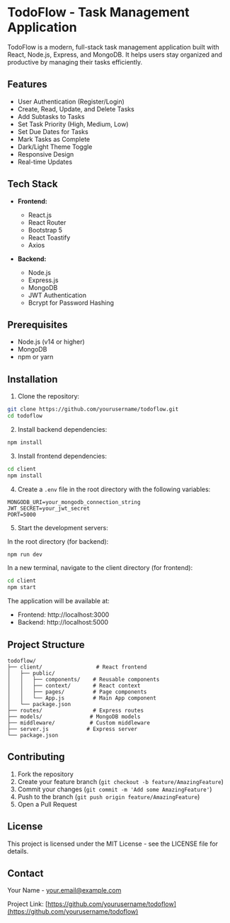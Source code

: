 # TodoFlow - Task Management Application

TodoFlow is a modern, full-stack task management application built with React, Node.js, Express, and MongoDB. It helps users stay organized and productive by managing their tasks efficiently.

## Features

- User Authentication (Register/Login)
- Create, Read, Update, and Delete Tasks
- Add Subtasks to Tasks
- Set Task Priority (High, Medium, Low)
- Set Due Dates for Tasks
- Mark Tasks as Complete
- Dark/Light Theme Toggle
- Responsive Design
- Real-time Updates

## Tech Stack

- **Frontend:**
  - React.js
  - React Router
  - Bootstrap 5
  - React Toastify
  - Axios

- **Backend:**
  - Node.js
  - Express.js
  - MongoDB
  - JWT Authentication
  - Bcrypt for Password Hashing

## Prerequisites

- Node.js (v14 or higher)
- MongoDB
- npm or yarn

## Installation

1. Clone the repository:
```bash
git clone https://github.com/yourusername/todoflow.git
cd todoflow
```

2. Install backend dependencies:
```bash
npm install
```

3. Install frontend dependencies:
```bash
cd client
npm install
```

4. Create a `.env` file in the root directory with the following variables:
```
MONGODB_URI=your_mongodb_connection_string
JWT_SECRET=your_jwt_secret
PORT=5000
```

5. Start the development servers:

In the root directory (for backend):
```bash
npm run dev
```

In a new terminal, navigate to the client directory (for frontend):
```bash
cd client
npm start
```

The application will be available at:
- Frontend: http://localhost:3000
- Backend: http://localhost:5000

## Project Structure

```
todoflow/
├── client/                 # React frontend
│   ├── public/
│   │   ├── components/    # Reusable components
│   │   ├── context/       # React context
│   │   ├── pages/         # Page components
│   │   └── App.js         # Main App component
│   └── package.json
├── routes/                # Express routes
├── models/               # MongoDB models
├── middleware/           # Custom middleware
├── server.js            # Express server
└── package.json
```

## Contributing

1. Fork the repository
2. Create your feature branch (`git checkout -b feature/AmazingFeature`)
3. Commit your changes (`git commit -m 'Add some AmazingFeature'`)
4. Push to the branch (`git push origin feature/AmazingFeature`)
5. Open a Pull Request

## License

This project is licensed under the MIT License - see the LICENSE file for details.

## Contact

Your Name - your.email@example.com

Project Link: [https://github.com/yourusername/todoflow](https://github.com/yourusername/todoflow) 
